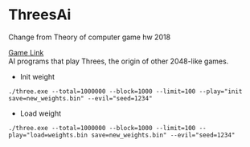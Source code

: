 # ThreesAi
Change from Theory of computer game hw 2018  

[Game Link](http://threesjs.com/)  
AI programs that play Threes, the origin of other 2048-like games.
* Init weight
```
./three.exe --total=1000000 --block=1000 --limit=100 --play="init save=new_weights.bin" --evil="seed=1234"
```
* Load weight
```
./three.exe --total=1000000 --block=1000 --limit=100 --play="load=weights.bin save=new_weights.bin" --evil="seed=1234"
```
